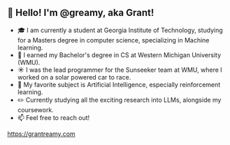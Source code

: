 ## 👋 Hello! I'm @greamy, aka Grant!
- 🎓 I am currently a student at Georgia Institute of Technology, studying for a Masters degree in computer science, specializing in Machine learning.
- 📄 I earned my Bachelor's degree in CS at Western Michigan University (WMU).
- ☀️ I was the lead programmer for the Sunseeker team at WMU, where I worked on a solar powered car to race.
- 🤖 My favorite subject is Artificial Intelligence, especially reinforcement learning.
- ✏️ Currently studying all the exciting research into LLMs, alongside my coursework.
- 📫 Feel free to reach out!

https://grantreamy.com

<!---
greamy/greamy is a ✨ special ✨ repository because its `README.md` (this file) appears on your GitHub profile.
You can click the Preview link to take a look at your changes.
--->
